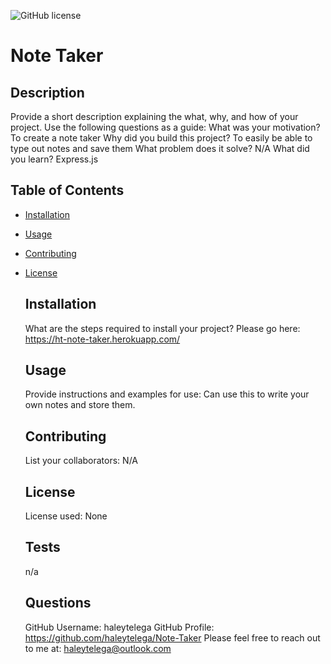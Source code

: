 
  ![GitHub license](https://img.shields.io/badge/license-None-blue.svg)
  # Note Taker

  ## Description
  Provide a short description explaining the what, why, and how of your project. Use the following questions as a guide:
  What was your motivation? To create a note taker
  Why did you build this project? To easily be able to type out notes and save them
  What problem does it solve? N/A
  What did you learn? Express.js

  ## Table of Contents
- [Installation](#installation)
- [Usage](#usage)
- [Contributing](#contributing)
- [License](#license)

  ## Installation
  What are the steps required to install your project? Please go here: https://ht-note-taker.herokuapp.com/

  ## Usage
  Provide instructions and examples for use: Can use this to write your own notes and store them.

  ## Contributing
  List your collaborators: N/A

  
  ## License
  License used: None 
     

  ## Tests
  n/a

  ## Questions
  GitHub Username: haleytelega
  GitHub Profile: https://github.com/haleytelega/Note-Taker
  Please feel free to reach out to me at: haleytelega@outlook.com
